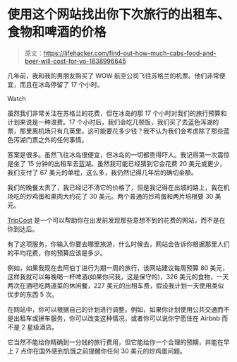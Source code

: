 # 使用这个网站找出你下次旅行的出租车、食物和啤酒的价格

> 原文：<https://lifehacker.com/find-out-how-much-cabs-food-and-beer-will-cost-for-yo-1838996645>

几年前，我和我的男朋友购买了 WOW 航空公司飞往苏格兰的机票。他们非常便宜，而且在冰岛停留了 17 个小时。

Watch

虽然我们非常关注在苏格兰的花费，但在冰岛的那 17 个小时对我们的旅行预算和计划来说是一种浪费。17 个小时后，我们会吃几顿饭，我们买了去蓝色泻湖的票，那里离机场只有几英里。这可能要花多少钱？我不认为我们会考虑除了那些蓝色泻湖门票之外的任何事情。

答案是很多。虽然飞往冰岛很便宜，但冰岛的一切都贵得吓人。我记得第一次震惊是坐了 15 分钟的出租车去蓝湖。虽然我可能已经猜到它会花费 20 美元或更少，我们支付了 67 美元的单程，这么多，我仍然记得几年后的确切金额。

我们的晚餐太贵了，我已经记不清它的价格了，但是我记得在出城的路上，我在机场吃的炒鸡蛋和熏肉大约花了 30 美元。两个普通的炒鸡蛋和两片培根要 30 美元。

[TripCost](https://thetripcost.com/) 是一个可以帮助你在出发前发现那些意想不到的花费的网站，而不是在你到达后。

有了这项服务，你输入你要去哪里旅游，什么时候去，网站会告诉你根据那里人们的平均花费，你的预算应该是多少。

例如，如果我现在去阿伯丁进行为期一周的旅行，该网站建议每周预算 80 美元，这样我就可以每晚喝一杯啤酒(如果你问我，这是保守的)，326 美元的食物，一天两次在酒吧吃两道菜的休闲餐，227 美元的出租车费，假设我计划一天使用类似优步的东西 5 次。

在网站中，你可以根据自己的计划进行调整。例如，如果你计划使用公共交通而不是出租车或拼车服务，你可以改变这种情况，或者你可以说你宁愿住在 Airbnb 而不是 2 星级酒店。

它当然不能给你精确到一分钱的旅行费用，但它能给你一个合理的预期，并能在早上 7 点你在国外感到饥饿之前提醒你任何 30 美元的炒鸡蛋问题。